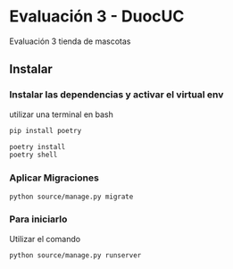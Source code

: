 # Evaluación 3 - DuocUC

Evaluación 3 tienda de mascotas


## Instalar

### Instalar las dependencias y activar el virtual env
utilizar una terminal en bash

```bash
pip install poetry

poetry install
poetry shell
```

### Aplicar Migraciones

```bash
python source/manage.py migrate
```

### Para iniciarlo
Utilizar el comando

```bash
python source/manage.py runserver
```
